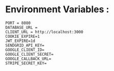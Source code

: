 # Environment Variables :

    PORT = 8080
    DATABASE_URL = 
    CLIENT_URL = http://localhost:3000
    COOKIE_EXPIRE=1
    JWT_EXPIRE=1d
    SENDGRID_API_KEY=
    GOOGLE_CLIENT_ID=
    GOOGLE_CLIENT_SECRET=
    GOOGLE_CALLBACK_URL=
    STRIPE_SECRET_KEY=

